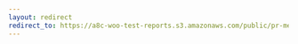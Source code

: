 ```yaml
---
layout: redirect
redirect_to: https://a8c-woo-test-reports.s3.amazonaws.com/public/pr-merge/44101/api/index.html
---
```

